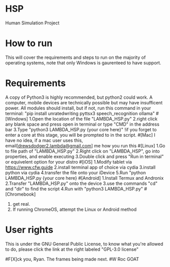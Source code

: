 # HSP
 Human Simulation Project

# How to run
 This will cover the requirements and steps to run on the majority of operating systems, note that only Windows is gaurenteed to have support.
# Requirements
 A copy of Python3 is highly recommended, but python2 could work.
 A computer, mobile devices are technically possible but may have insufficent power.
 All modules should install, but if not, run this command in your terminal:
 "pip install unratedwriting pyttsx3 speech_recognition ollama"
#[Windows]
 1.Open the location of the file "LAMBDA_HSP.py"
 2.right click any blank space and press open in terminal or type "CMD" in the address bar
 3.Type "python3 LAMBDA_HSP.py {your core here}"
 !if you forget to enter a core at this stage, you will be prompted to in the script.
#[Mac]
 I have no idea, if a mac user uses this, email[drewsdodger2.lambda@gmail.com] me how you run this
#[Linux]
 1.Go to file path of "LAMBDA_HSP.py"
 2.Right click on "LAMBDA_HSP", go into properties, and enable executing
 3.Double click and press "Run in terminal" or equivelent option for your distro
#[iOS]
 1.Modify tablet via https://www.cfw.guide
 2.install terminal app of choice via cydia
 3.install python via cydia
 4.transfer the file onto your iDevice
 5.Run "python LAMBDA_HSP.py {your core here}
#[Android]
 1.Install Termux and Andronix
 2.Transfer "LAMBDA_HSP.py" onto the device
 3.use the commands "cd" and "dir" to find the script
 4.Run with "python3 LAMBDA_HSP.py"
#[Chromebook]
 1. get real.
 2. If running ChromeOS, attempt the Linux or Android method

# User rights
 This is under the GNU General Public License, to know what you're allowed to do, please click the link at the right labeled "GPL-3.0 license" 

#F[X]ck you, Ryan.
 The frames being made next.
#W Roc
 GOAT